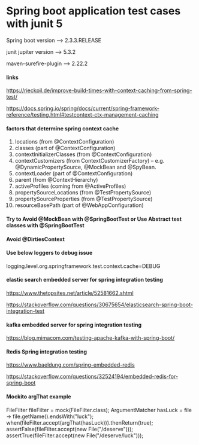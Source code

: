 # Spring boot application test cases with junit 5 #


Spring boot version --> 2.3.3.RELEASE

junit jupiter version --> 5.3.2

maven-surefire-plugin --> 2.22.2


#### links ####
https://rieckpil.de/improve-build-times-with-context-caching-from-spring-test/

https://docs.spring.io/spring/docs/current/spring-framework-reference/testing.html#testcontext-ctx-management-caching


#### factors that determine spring context cache ####
1. locations (from @ContextConfiguration)
2. classes (part of @ContextConfiguration)
3. contextInitializerClasses (from @ContextConfiguration)
4. contextCustomizers (from ContextCustomizerFactory) – e.g. @DynamicPropertySource, @MockBean and @SpyBean.
5. contextLoader (part of @ContextConfiguration)
5. parent (from @ContextHierarchy)
6. activeProfiles (coming from @ActiveProfiles)
7. propertySourceLocations (from @TestPropertySource)
8. propertySourceProperties (from @TestPropertySource)
9. resourceBasePath (part of @WebAppConfiguration)



#### Try to Avoid @MockBean with @SpringBootTest or Use Abstract test classes with @SpringBootTest ####


#### Avoid @DirtiesContext ####


#### Use below loggers to debug issue ####

logging.level.org.springframework.test.context.cache=DEBUG



#### elastic search embedded server for spring integration testing ####

https://www.thetopsites.net/article/52581662.shtml

https://stackoverflow.com/questions/30675654/elasticsearch-spring-boot-integration-test


#### kafka embedded server for spring integration testing ####

https://blog.mimacom.com/testing-apache-kafka-with-spring-boot/


#### Redis Spring integration testing ####

https://www.baeldung.com/spring-embedded-redis

https://stackoverflow.com/questions/32524194/embedded-redis-for-spring-boot


#### Mockito argThat example ####

FileFilter fileFilter = mock(FileFilter.class);
ArgumentMatcher<File> hasLuck = file -> file.getName().endsWith("luck");
when(fileFilter.accept(argThat(hasLuck))).thenReturn(true);
assertFalse(fileFilter.accept(new File("/deserve")));
assertTrue(fileFilter.accept(new File("/deserve/luck")));

